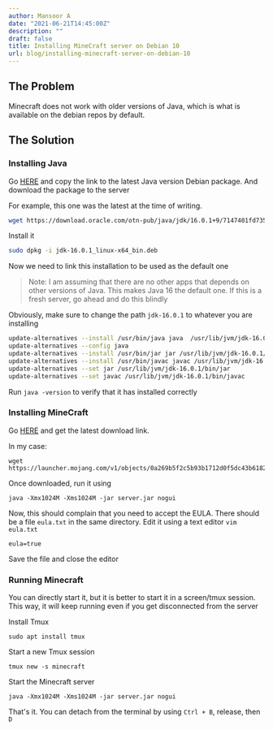 ```yaml
---
author: Mansoor A
date: "2021-06-21T14:45:00Z"
description: ""
draft: false
title: Installing MineCraft server on Debian 10
url: blog/installing-minecraft-server-on-debian-10
---
```

## The Problem

Minecraft does not work with older versions of Java, which is what is available on the debian repos by default.

## The Solution

### Installing Java


Go [HERE](https://www.oracle.com/java/technologies/javase-jdk11-downloads.html) and copy the link to the latest Java version Debian package. And download the package to the server

For example, this one was the latest at the time of writing. 
```bash
wget https://download.oracle.com/otn-pub/java/jdk/16.0.1+9/7147401fd7354114ac51ef3e1328291f/jdk-16.0.1_linux-x64_bin.deb
```

Install it 
```bash
sudo dpkg -i jdk-16.0.1_linux-x64_bin.deb
```

Now we need to link this installation to be used as the default one
> Note: I am assuming that there are no other apps that depends on other versions of Java.
> This makes Java 16 the default one. If this is a fresh server, go ahead and do this blindly

Obviously, make sure to change the path `jdk-16.0.1` to whatever you are installing

```bash
update-alternatives --install /usr/bin/java java  /usr/lib/jvm/jdk-16.0.1/bin/java 2
update-alternatives --config java
update-alternatives --install /usr/bin/jar jar /usr/lib/jvm/jdk-16.0.1/bin/jar 2
update-alternatives --install /usr/bin/javac javac /usr/lib/jvm/jdk-16.0.1/bin/javac 2
update-alternatives --set jar /usr/lib/jvm/jdk-16.0.1/bin/jar
update-alternatives --set javac /usr/lib/jvm/jdk-16.0.1/bin/javac
```

Run `java -version` to verify that it has installed correctly

### Installing MineCraft

Go [HERE](https://www.minecraft.net/en-us/download/server) and get the latest download link.

In my case:
```
wget https://launcher.mojang.com/v1/objects/0a269b5f2c5b93b1712d0f5dc43b6182b9ab254e/server.jar
```

Once downloaded, run it using
```
java -Xmx1024M -Xms1024M -jar server.jar nogui
```

Now, this should complain that you need to accept the EULA. There should be a file `eula.txt` in the same directory.
Edit it using a text editor `vim eula.txt`

```
eula=true
```
Save the file and close the editor

### Running Minecraft

You can directly start it, but it is better to start it in a screen/tmux session. This way, it will keep running even
if you get disconnected from the server

Install Tmux
```
sudo apt install tmux
```

Start a new Tmux session
```
tmux new -s minecraft
```

Start the Minecraft server
```
java -Xmx1024M -Xms1024M -jar server.jar nogui
```

That's it. You can detach from the terminal by using `Ctrl + B`, release, then `D`

